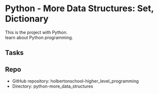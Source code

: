 # Python - More Data Structures: Set, Dictionary

This is the project with Python.  
learn about Python programming.

## Tasks

## Repo
* GitHub repository: holbertonschool-higher_level_programming 
* Directory: python-more_data_structures

